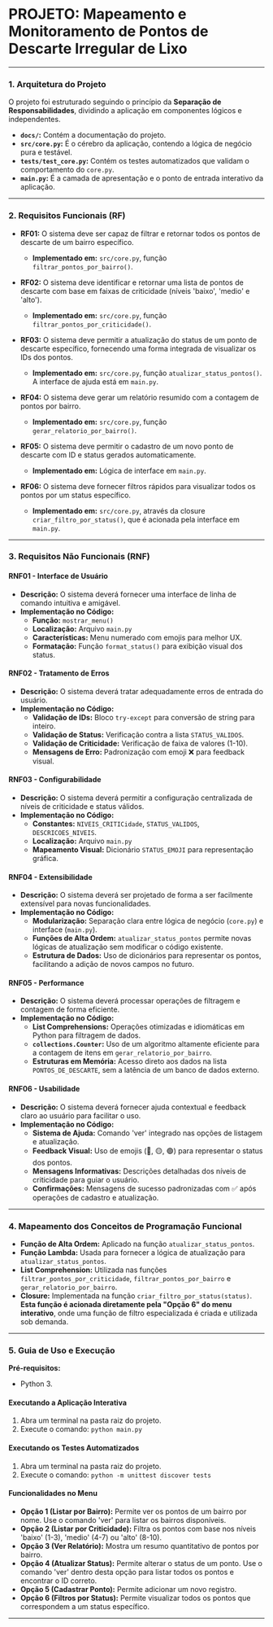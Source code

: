 # PROJETO: Mapeamento e Monitoramento de Pontos de Descarte Irregular de Lixo

---


### **1. Arquitetura do Projeto**

O projeto foi estruturado seguindo o princípio da **Separação de Responsabilidades**, dividindo a aplicação em componentes lógicos e independentes.

- **`docs/`:** Contém a documentação do projeto.
- **`src/core.py`:** É o cérebro da aplicação, contendo a lógica de negócio pura e testável.
- **`tests/test_core.py`:** Contém os testes automatizados que validam o comportamento do `core.py`.
- **`main.py`:** É a camada de apresentação e o ponto de entrada interativo da aplicação.

---

### **2. Requisitos Funcionais (RF)**

*   **RF01:** O sistema deve ser capaz de filtrar e retornar todos os pontos de descarte de um bairro específico.
    *   **Implementado em:** `src/core.py`, função `filtrar_pontos_por_bairro()`.

*   **RF02:** O sistema deve identificar e retornar uma lista de pontos de descarte com base em faixas de criticidade (níveis 'baixo', 'medio' e 'alto').
    *   **Implementado em:** `src/core.py`, função `filtrar_pontos_por_criticidade()`.

*   **RF03:** O sistema deve permitir a atualização do status de um ponto de descarte específico, fornecendo uma forma integrada de visualizar os IDs dos pontos.
    *   **Implementado em:** `src/core.py`, função `atualizar_status_pontos()`. A interface de ajuda está em `main.py`.

*   **RF04:** O sistema deve gerar um relatório resumido com a contagem de pontos por bairro.
    *   **Implementado em:** `src/core.py`, função `gerar_relatorio_por_bairro()`.

*   **RF05:** O sistema deve permitir o cadastro de um novo ponto de descarte com ID e status gerados automaticamente.
    *   **Implementado em:** Lógica de interface em `main.py`.

*   **RF06:** O sistema deve fornecer filtros rápidos para visualizar todos os pontos por um status específico.
    *   **Implementado em:** `src/core.py`, através da closure `criar_filtro_por_status()`, que é acionada pela interface em `main.py`.

---

### **3. Requisitos Não Funcionais (RNF)**

#### RNF01 - Interface de Usuário
- **Descrição:** O sistema deverá fornecer uma interface de linha de comando intuitiva e amigável.
- **Implementação no Código:**
  - **Função:** `mostrar_menu()`
  - **Localização:** Arquivo `main.py`
  - **Características:** Menu numerado com emojis para melhor UX.
  - **Formatação:** Função `format_status()` para exibição visual dos status.

#### RNF02 - Tratamento de Erros
- **Descrição:** O sistema deverá tratar adequadamente erros de entrada do usuário.
- **Implementação no Código:**
  - **Validação de IDs:** Bloco `try-except` para conversão de string para inteiro.
  - **Validação de Status:** Verificação contra a lista `STATUS_VALIDOS`.
  - **Validação de Criticidade:** Verificação de faixa de valores (1-10).
  - **Mensagens de Erro:** Padronização com emoji ❌ para feedback visual.

#### RNF03 - Configurabilidade
- **Descrição:** O sistema deverá permitir a configuração centralizada de níveis de criticidade e status válidos.
- **Implementação no Código:**
  - **Constantes:** `NIVEIS_CRITICidade`, `STATUS_VALIDOS`, `DESCRICOES_NIVEIS`.
  - **Localização:** Arquivo `main.py`
  - **Mapeamento Visual:** Dicionário `STATUS_EMOJI` para representação gráfica.

#### RNF04 - Extensibilidade
- **Descrição:** O sistema deverá ser projetado de forma a ser facilmente extensível para novas funcionalidades.
- **Implementação no Código:**
  - **Modularização:** Separação clara entre lógica de negócio (`core.py`) e interface (`main.py`).
  - **Funções de Alta Ordem:** `atualizar_status_pontos` permite novas lógicas de atualização sem modificar o código existente.
  - **Estrutura de Dados:** Uso de dicionários para representar os pontos, facilitando a adição de novos campos no futuro.

#### RNF05 - Performance
- **Descrição:** O sistema deverá processar operações de filtragem e contagem de forma eficiente.
- **Implementação no Código:**
  - **List Comprehensions:** Operações otimizadas e idiomáticas em Python para filtragem de dados.
  - **`collections.Counter`:** Uso de um algoritmo altamente eficiente para a contagem de itens em `gerar_relatorio_por_bairro`.
  - **Estruturas em Memória:** Acesso direto aos dados na lista `PONTOS_DE_DESCARTE`, sem a latência de um banco de dados externo.

#### RNF06 - Usabilidade
- **Descrição:** O sistema deverá fornecer ajuda contextual e feedback claro ao usuário para facilitar o uso.
- **Implementação no Código:**
  - **Sistema de Ajuda:** Comando 'ver' integrado nas opções de listagem e atualização.
  - **Feedback Visual:** Uso de emojis (🔴, 🟡, 🟢) para representar o status dos pontos.
  - **Mensagens Informativas:** Descrições detalhadas dos níveis de criticidade para guiar o usuário.
  - **Confirmações:** Mensagens de sucesso padronizadas com ✅ após operações de cadastro e atualização.

---

### **4. Mapeamento dos Conceitos de Programação Funcional**

*   **Função de Alta Ordem:** Aplicado na função `atualizar_status_pontos`.
*   **Função Lambda:** Usada para fornecer a lógica de atualização para `atualizar_status_pontos`.
*   **List Comprehension:** Utilizada nas funções `filtrar_pontos_por_criticidade`, `filtrar_pontos_por_bairro` e `gerar_relatorio_por_bairro`.
*   **Closure:** Implementada na função `criar_filtro_por_status(status)`. **Esta função é acionada diretamente pela "Opção 6" do menu interativo**, onde uma função de filtro especializada é criada e utilizada sob demanda.

---

### **5. Guia de Uso e Execução**

**Pré-requisitos:**
*   Python 3.

#### **Executando a Aplicação Interativa**

1.  Abra um terminal na pasta raiz do projeto.
2.  Execute o comando: `python main.py`

#### **Executando os Testes Automatizados**

1.  Abra um terminal na pasta raiz do projeto.
2.  Execute o comando: `python -m unittest discover tests`

#### **Funcionalidades no Menu**

*   **Opção 1 (Listar por Bairro):** Permite ver os pontos de um bairro por nome. Use o comando 'ver' para listar os bairros disponíveis.
*   **Opção 2 (Listar por Criticidade):** Filtra os pontos com base nos níveis 'baixo' (1-3), 'medio' (4-7) ou 'alto' (8-10).
*   **Opção 3 (Ver Relatório):** Mostra um resumo quantitativo de pontos por bairro.
*   **Opção 4 (Atualizar Status):** Permite alterar o status de um ponto. Use o comando 'ver' dentro desta opção para listar todos os pontos e encontrar o ID correto.
*   **Opção 5 (Cadastrar Ponto):** Permite adicionar um novo registro.
*   **Opção 6 (Filtros por Status):** Permite visualizar todos os pontos que correspondem a um status específico.

---
